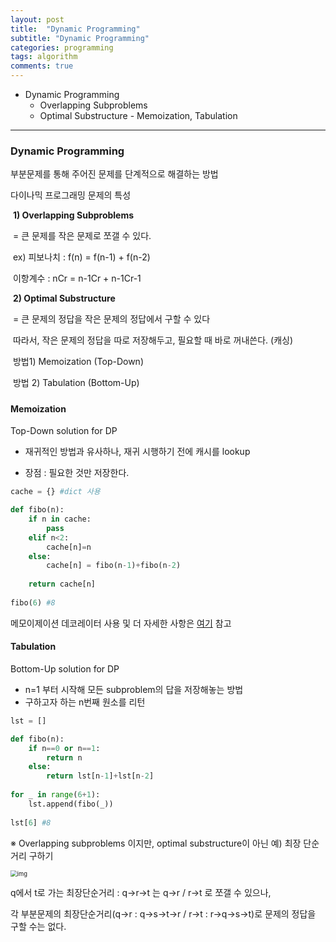 ```yaml
---
layout: post
title:  "Dynamic Programming"
subtitle: "Dynamic Programming"
categories: programming
tags: algorithm
comments: true
---
```


- Dynamic Programming
  - Overlapping Subproblems
  - Optimal Substructure - Memoization, Tabulation

---

### Dynamic Programming

부분문제를 통해 주어진 문제를 단계적으로 해결하는 방법

다이나믹 프로그래밍 문제의 특성

​	**1) Overlapping Subproblems**

​		= 큰 문제를 작은 문제로 쪼갤 수 있다.

​		ex) 피보나치 : f(n) = f(n-1) + f(n-2)

​			  이항계수 : nCr = n-1Cr + n-1Cr-1

​	**2) Optimal Substructure**

​		= 큰 문제의 정답을 작은 문제의 정답에서 구할 수 있다

​		따라서, 작은 문제의 정답을 따로 저장해두고, 필요할 때 바로 꺼내쓴다. (캐싱)

​        	방법1) Memoization (Top-Down)

​			방법 2) Tabulation (Bottom-Up)

##### 

#### Memoization

Top-Down solution for DP

- 재귀적인 방법과 유사하나, 재귀 시행하기 전에 캐시를 lookup

- 장점 : 필요한 것만 저장한다.

~~~python
cache = {} #dict 사용

def fibo(n):
    if n in cache:
        pass
    elif n<2:
        cache[n]=n
    else:
        cache[n] = fibo(n-1)+fibo(n-2)
    
    return cache[n]
        
fibo(6) #8
~~~

메모이제이션 데코레이터 사용 및 더 자세한 사항은 [여기](https://popo97kr.github.io/programming/2020/07/17/algorithm-memoization/) 참고



#### Tabulation

Bottom-Up solution for DP

- n=1 부터 시작해 모든 subproblem의 답을 저장해놓는 방법
- 구하고자 하는 n번째 원소를 리턴 

~~~python
lst = []

def fibo(n):
    if n==0 or n==1:
        return n
    else:
        return lst[n-1]+lst[n-2]
    
for _ in range(6+1):
    lst.append(fibo(_))
    
lst[6] #8
~~~



※ Overlapping subproblems 이지만, optimal substructure이 아닌 예) 최장 단순 거리 구하기

<img src="https://t1.daumcdn.net/cfile/tistory/991256335A10029801" alt="img" style="zoom: 67%;" />

q에서 t로 가는 최장단순거리 : q->r->t 는 q->r / r->t 로 쪼갤 수 있으나, 

각 부분문제의 최장단순거리(q->r : q->s->t->r / r->t : r->q->s->t)로 문제의 정답을 구할 수는 없다.

